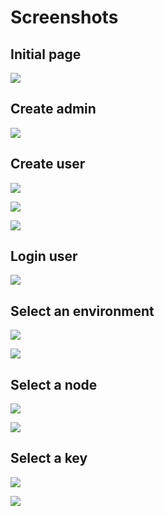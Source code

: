 # Screenshots

## Initial page

![](HDM-01-initial_page.png)

## Create admin

![](HDM-02-create_admin.png)

## Create user

![](HDM-03-create_user.png)

![](HDM-04-create_user_2.png)

![](HDM-05-logout_admin.png)

## Login user

![](HDM-06-login_user.png)

## Select an environment

![](HDM-07-select_env.png)

![](HDM-07-select_env_2.png)

## Select a node

![](HDM-09-select_node.png)

![](HDM-10-node_data.png)

## Select a key

![](HDM-11-node_data_details.png)

![](HDM-12-node_data_details_2.png)
